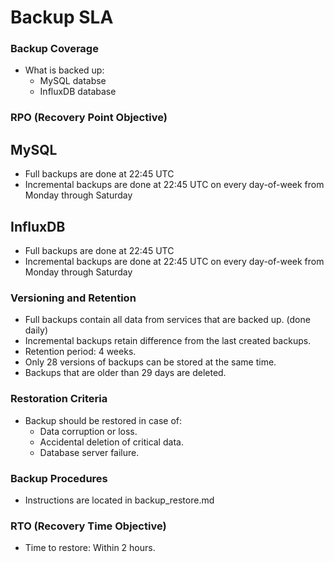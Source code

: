 # Backup SLA

### Backup Coverage
- What is backed up:
  - MySQL databse
  - InfluxDB database

### RPO (Recovery Point Objective)

## MySQL
- Full backups are done at 22:45 UTC
- Incremental backups are done at 22:45 UTC on every day-of-week from Monday through Saturday

## InfluxDB
- Full backups are done at 22:45 UTC
- Incremental backups are done at 22:45 UTC on every day-of-week from Monday through Saturday

### Versioning and Retention
- Full backups contain all data from services that are backed up. (done daily)
- Incremental backups retain difference from the last created backups.
- Retention period: 4 weeks.
- Only 28 versions of backups can be stored at the same time.
- Backups that are older than 29 days are deleted.

### Restoration Criteria
- Backup should be restored in case of:
  - Data corruption or loss.
  - Accidental deletion of critical data.
  - Database server failure.

### Backup Procedures
- Instructions are located in backup_restore.md

### RTO (Recovery Time Objective)
- Time to restore: Within 2 hours.

